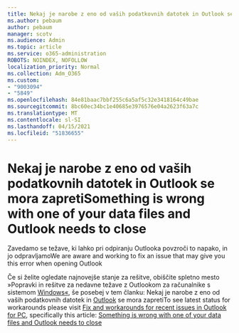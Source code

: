 ```yaml
---
title: Nekaj je narobe z eno od vaših podatkovnih datotek in Outlook se mora zapreti
ms.author: pebaum
author: pebaum
manager: scotv
ms.audience: Admin
ms.topic: article
ms.service: o365-administration
ROBOTS: NOINDEX, NOFOLLOW
localization_priority: Normal
ms.collection: Adm_O365
ms.custom:
- "9003094"
- "5849"
ms.openlocfilehash: 84e81baac7bbf255c6a5af5c32e3418164c49bae
ms.sourcegitcommit: 8bc60ec34bc1e40685e3976576e04a2623f63a7c
ms.translationtype: MT
ms.contentlocale: sl-SI
ms.lasthandoff: 04/15/2021
ms.locfileid: "51836655"
---
```

# <a name="something-is-wrong-with-one-of-your-data-files-and-outlook-needs-to-close"></a><span data-ttu-id="6b465-102">Nekaj je narobe z eno od vaših podatkovnih datotek in Outlook se mora zapreti</span><span class="sxs-lookup"><span data-stu-id="6b465-102">Something is wrong with one of your data files and Outlook needs to close</span></span>

<span data-ttu-id="6b465-103">Zavedamo se težave, ki lahko pri odpiranju Outlooka povzroči to napako, in jo odpravljamo</span><span class="sxs-lookup"><span data-stu-id="6b465-103">We are aware and working to fix an issue that may give you this error when opening Outlook</span></span>

<span data-ttu-id="6b465-104">Če si želite ogledate najnovejše stanje za rešitve, obiščite spletno mesto »Popravki in rešitve za nedavne težave z Outlookom za računalnike s sistemom [Windows«](https://support.microsoft.com/office/ecf61305-f84f-4e13-bb73-95a214ac1230), še posebej v tem članku: Nekaj je narobe z eno od vaših podatkovnih datotek in [Outlook](https://support.microsoft.com/office/a3b59934-2446-4f2a-bd25-58f88188b9b2) se mora zapreti</span><span class="sxs-lookup"><span data-stu-id="6b465-104">To see latest status for workarounds please visit  [Fix and workarounds for recent issues in Outlook for PC](https://support.microsoft.com/office/ecf61305-f84f-4e13-bb73-95a214ac1230), specifically this article: [Something is wrong with one of your data files and Outlook needs to close](https://support.microsoft.com/office/a3b59934-2446-4f2a-bd25-58f88188b9b2)</span></span>
